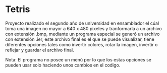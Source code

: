 # Tetris

Proyecto realizado el segundo año de universidad en ensamblador el cúal toma una imagen no mayor a 640 x 480 pixeles y tranformarla a un archivo con extensión .bmp,
mediante un programa especial se generó un archivo con extensión .ier, este archivo final es el que se puede visualizar, tiene diferentes opciones tales como invertir
colores, rotar la imagen, invertir o reflejar y guardar el archivo final.

Nota: El programa no posee un menú por lo que los estas opciones se pueden usar solo haciendo unos cambios en el codigo.

